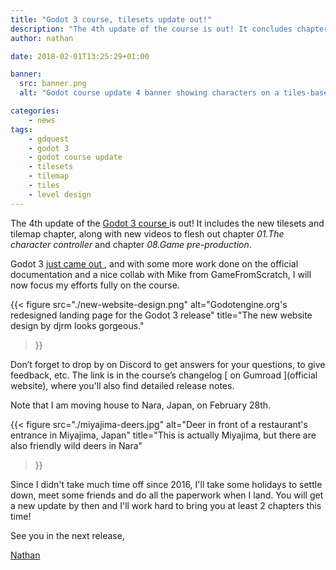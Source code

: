 ```yaml
---
title: "Godot 3 course, tilesets update out!"
description: "The 4th update of the course is out! It concludes chapters 1 and 8, and brings a new series dedicated to tilesets."
author: nathan

date: 2018-02-01T13:25:29+01:00

banner:
  src: banner.png
  alt: "Godot course update 4 banner showing characters on a tiles-based map"

categories:
    - news
tags:
    - gdquest
    - godot 3
    - godot course update
    - tilesets
    - tilemap
    - tiles
    - level design
---
```


The 4th update of the [ Godot 3 course ](https://gumroad.com/l/godot-tutorial-make-professional-2d-games) is out! It includes the new tilesets and tilemap chapter, along with new videos to flesh out chapter *01.The character controller* and chapter *08.Game pre-production*.

Godot 3 [ just came out ](https://godotengine.org/article/godot-3-0-released), and with some more work done on the official documentation and a nice collab with Mike from GameFromScratch, I will now focus my efforts fully on the course.

{{< figure
  src="./new-website-design.png"
  alt="Godotengine.org's redesigned landing page for the Godot 3 release"
  title="The new website design by djrm looks gorgeous."
>}}

Don’t forget to drop by on Discord to get answers for your questions, to give feedback, etc. The link is in the course’s changelog [ on Gumroad ](official website), where you'll also find detailed release notes.

Note that I am moving house to Nara, Japan, on February 28th.

{{< figure
  src="./miyajima-deers.jpg"
  alt="Deer in front of a restaurant's entrance in Miyajima, Japan"
  title="This is actually Miyajima, but there are also friendly wild deers in Nara"
>}}

Since I didn't take much time off since 2016, I'll take some holidays to settle down, meet some friends and do all the paperwork when I land. You will get a new update by then and I'll work hard to bring you at least 2 chapters this time!

See you in the next release,

[ Nathan ](http://twitter.com/NathanGDquest)
